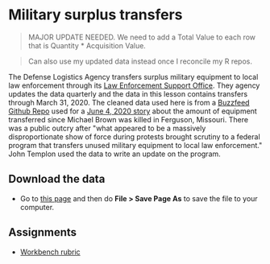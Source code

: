 # Military surplus transfers

> MAJOR UPDATE NEEDED. We need to add a Total Value to each row that is Quantity * Acquisition Value.

> Can also use my updated data instead once I reconcile my R repos.

The Defense Logistics Agency transfers surplus military equipment to local law enforcement through its [Law Enforcement Support Office](https://www.dla.mil/DispositionServices/Offers/Reutilization/LawEnforcement/PublicInformation/). They agency updates the data quarterly and the data in this lesson contains transfers through March 31, 2020. The cleaned data used here is from a [Buzzfeed Github Repo](https://github.com/BuzzFeedNews/2020-06-leso-1033-transfers-since-ferguson) used for a [June 4, 2020 story](https://www.buzzfeednews.com/article/johntemplon/police-departments-military-gear-1033-program) about the amount of equipment transferred since Michael Brown was killed in Ferguson, Missouri. There was a public outcry after "what appeared to be a massively disproportionate show of force during protests brought scrutiny to a federal program that transfers unused military equipment to local law enforcement." John Templon used the data to write an update on the program.

## Download the data

- Go to [this page](https://raw.githubusercontent.com/utdata/rwd-mastery-assignments/master/military-surplus/data/dla-1033-transfers.csv) and then do **File > Save Page As** to save the file to your computer.

## Assignments

- [Workbench rubric](rubric-wb.md)
